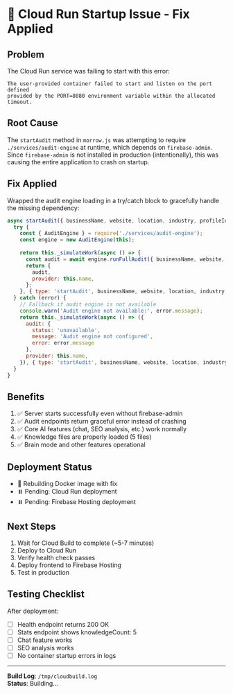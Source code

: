 # 🔧 Cloud Run Startup Issue - Fix Applied

## Problem
The Cloud Run service was failing to start with this error:
```
The user-provided container failed to start and listen on the port defined 
provided by the PORT=8080 environment variable within the allocated timeout.
```

## Root Cause
The `startAudit` method in `morrow.js` was attempting to require `./services/audit-engine` at runtime, which depends on `firebase-admin`. Since `firebase-admin` is not installed in production (intentionally), this was causing the entire application to crash on startup.

## Fix Applied
Wrapped the audit engine loading in a try/catch block to gracefully handle the missing dependency:

```javascript
async startAudit({ businessName, website, location, industry, profileId }) {
  try {
    const { AuditEngine } = require('./services/audit-engine');
    const engine = new AuditEngine(this);
    
    return this._simulateWork(async () => {
      const audit = await engine.runFullAudit({ businessName, website, location, industry, profileId });
      return {
        audit,
        provider: this.name,
      };
    }, { type: 'startAudit', businessName, website, location, industry, profileId });
  } catch (error) {
    // Fallback if audit engine is not available
    console.warn('Audit engine not available:', error.message);
    return this._simulateWork(async () => ({
      audit: {
        status: 'unavailable',
        message: 'Audit engine not configured',
        error: error.message
      },
      provider: this.name,
    }), { type: 'startAudit', businessName, website, location, industry, profileId });
  }
}
```

## Benefits
1. ✅ Server starts successfully even without firebase-admin
2. ✅ Audit endpoints return graceful error instead of crashing
3. ✅ Core AI features (chat, SEO analysis, etc.) work normally
4. ✅ Knowledge files are properly loaded (5 files)
5. ✅ Brain mode and other features operational

## Deployment Status
- 🔄 Rebuilding Docker image with fix
- ⏸️ Pending: Cloud Run deployment
- ⏸️ Pending: Firebase Hosting deployment

## Next Steps
1. Wait for Cloud Build to complete (~5-7 minutes)
2. Deploy to Cloud Run
3. Verify health check passes
4. Deploy frontend to Firebase Hosting
5. Test in production

## Testing Checklist
After deployment:
- [ ] Health endpoint returns 200 OK
- [ ] Stats endpoint shows knowledgeCount: 5
- [ ] Chat feature works
- [ ] SEO analysis works
- [ ] No container startup errors in logs

---

**Build Log**: `/tmp/cloudbuild.log`  
**Status**: Building...
